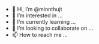 - 👋 Hi, I’m @minnthujt
- 👀 I’m interested in ...
- 🌱 I’m currently learning ...
- 💞️ I’m looking to collaborate on ...
- 📫 How to reach me ...

<!---
minnthujt/minnthujt is a ✨ special ✨ repository because its `README.md` (this file) appears on your GitHub profile.
You can click the Preview link to take a look at your changes.
--->

